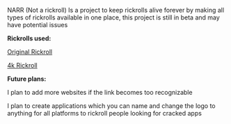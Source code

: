 NARR (Not a rickroll) Is a project to keep rickrolls alive forever by making all types of rickrolls available in one place, this project is still in beta and may have potential issues

**Rickrolls used:**

[Original Rickroll](https://youtu.be/dQw4w9WgXcQ?si=Psr8hN5m2UX0iX3T)

[4k Rickroll](https://youtu.be/o-YBDTqX_ZU?si=mbFGjB3kGCf0knof)

**Future plans:**

I plan to add more websites if the link becomes too recognizable

I plan to create applications which you can name and change the logo to anything for all platforms to rickroll people looking for cracked apps
